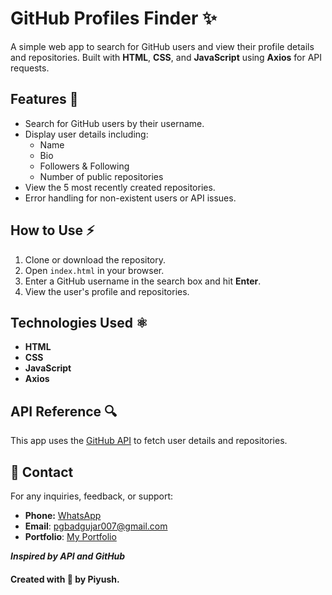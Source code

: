 # GitHub Profiles Finder ✨

A simple web app to search for GitHub users and view their profile details and repositories. Built with **HTML**, **CSS**, and **JavaScript** using **Axios** for API requests. 

## Features 🌟

- Search for GitHub users by their username.
- Display user details including:
  - Name
  - Bio
  - Followers & Following
  - Number of public repositories
- View the 5 most recently created repositories.
- Error handling for non-existent users or API issues.

## How to Use ⚡

1. Clone or download the repository.
2. Open `index.html` in your browser.
3. Enter a GitHub username in the search box and hit **Enter**.
4. View the user's profile and repositories.

## Technologies Used ⚛

- **HTML**
- **CSS**
- **JavaScript**
- **Axios**

## API Reference 🔍

This app uses the [GitHub API](https://api.github.com) to fetch user details and repositories.


## 📧 Contact

For any inquiries, feedback, or support:
- **Phone:** [WhatsApp](https://wa.me/917774835449)
- **Email**: [pgbadgujar007@gmail.com](mailto:pgbadgujar007@gmail.com)
- **Portfolio**: [My Portfolio](https://www.snapit.tech/pgbadgujar007/5w3jtzcp1e)

***Inspired by API and GitHub***
#### Created with 💝 by Piyush.
